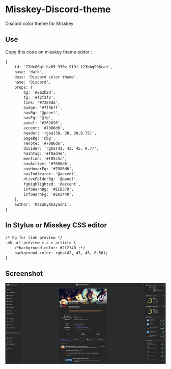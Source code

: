 # Misskey-Discord-theme
 Discord color theme for Misskey

 ## Use

Copy this code on misskey theme editor :

```
{
	id: '27dm86qf-bv85-930e-919f-f23bhg996cab',
	base: 'dark',
	desc: 'Discord color theme',
	name: 'Discord',
	props: {
		bg: '#2a2b2d',
		fg: '#f2f2f2',
		link: '#7289da',
		badge: '#7f9bff',
		navBg: '@panel',
		navFg: '@fg',
		panel: '#262626',
		accent: '#7086d6',
		header: 'rgba(38, 38, 38,0.75)',
		pageBg: '@bg',
 		renote: '#7086d6',
		divider: 'rgba(42, 43, 45, 0.7)',
		hashtag: '#f0ad4e',
		mention: '#f05c5c',
		navActive: '#7086d6',
		navHoverFg: '#7086d6',
		navIndicator: '@accent',
		driveFolderBg: '@panel',
		fgHighlighted: '@accent',
 		infoWarnBg: '#ECD379',
		infoWarnFg: '#2e3440',
	},
	author: 'KazukyAkayashi',
}
```

## In Stylus or Misskey CSS editor

```
/* bg for link preview */
.mk-url-preview > a > article {
    /*background-color: #2f2f40 ;*/
    background-color: rgba(42, 43, 45, 0.50);
}
```

## Screenshot

![Discord theme](misskey-discord-theme.png)
